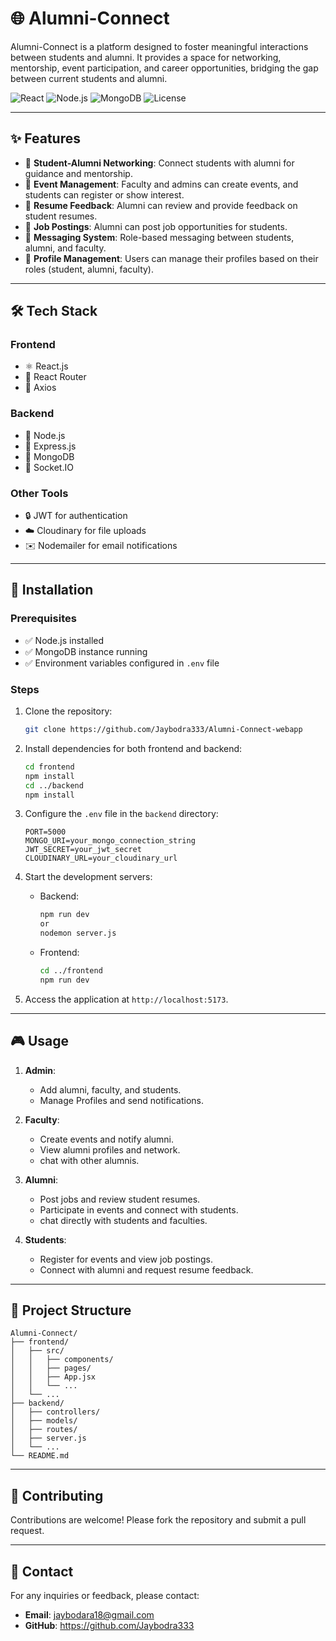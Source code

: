 # 🌐 Alumni-Connect

Alumni-Connect is a platform designed to foster meaningful interactions between students and alumni. It provides a space for networking, mentorship, event participation, and career opportunities, bridging the gap between current students and alumni.

![React](https://img.shields.io/badge/Frontend-React-blue?style=flat-square&logo=react) 
![Node.js](https://img.shields.io/badge/Backend-Node.js-green?style=flat-square&logo=node.js) 
![MongoDB](https://img.shields.io/badge/Database-MongoDB-brightgreen?style=flat-square&logo=mongodb) 
![License](https://img.shields.io/badge/License-MIT-yellow?style=flat-square)

---

## ✨ Features

- 🔗 **Student-Alumni Networking**: Connect students with alumni for guidance and mentorship.
- 🎉 **Event Management**: Faculty and admins can create events, and students can register or show interest.
- 📝 **Resume Feedback**: Alumni can review and provide feedback on student resumes.
- 💼 **Job Postings**: Alumni can post job opportunities for students.
- 💬 **Messaging System**: Role-based messaging between students, alumni, and faculty.
- 👤 **Profile Management**: Users can manage their profiles based on their roles (student, alumni, faculty).

---

## 🛠️ Tech Stack

### Frontend
- ⚛️ React.js
- 🧭 React Router
- 📡 Axios

### Backend
- 🌿 Node.js
- 🚀 Express.js
- 🍃 MongoDB
- 🔌 Socket.IO

### Other Tools
- 🔒 JWT for authentication
- ☁️ Cloudinary for file uploads
- ✉️ Nodemailer for email notifications

---

## 🚀 Installation

### Prerequisites
- ✅ Node.js installed
- ✅ MongoDB instance running
- ✅ Environment variables configured in `.env` file

### Steps
1. Clone the repository:
   ```bash
   git clone https://github.com/Jaybodra333/Alumni-Connect-webapp
   ```

2. Install dependencies for both frontend and backend:
   ```bash
   cd frontend
   npm install
   cd ../backend
   npm install
   ```

3. Configure the `.env` file in the `backend` directory:
   ```plaintext
   PORT=5000
   MONGO_URI=your_mongo_connection_string
   JWT_SECRET=your_jwt_secret
   CLOUDINARY_URL=your_cloudinary_url
   ```

4. Start the development servers:
   - Backend:
     ```bash
     npm run dev
     or
     nodemon server.js
     ```
   - Frontend:
     ```bash
     cd ../frontend
     npm run dev
     ```

5. Access the application at `http://localhost:5173`.

---

## 🎮 Usage

1. **Admin**:
   - Add alumni, faculty, and students.
   - Manage Profiles and send notifications.

2. **Faculty**:
   - Create events and notify alumni.
   - View alumni profiles and network.
   - chat with other alumnis.

3. **Alumni**:
   - Post jobs and review student resumes.
   - Participate in events and connect with students.
   - chat directly with students and faculties.

4. **Students**:
   - Register for events and view job postings.
   - Connect with alumni and request resume feedback.

---

## 📂 Project Structure

```
Alumni-Connect/
├── frontend/
│   ├── src/
│   │   ├── components/
│   │   ├── pages/
│   │   ├── App.jsx
│   │   └── ...
│   └── ...
├── backend/
│   ├── controllers/
│   ├── models/
│   ├── routes/
│   ├── server.js
│   └── ...
└── README.md
```

---

## 🤝 Contributing

Contributions are welcome! Please fork the repository and submit a pull request.

---

## 📧 Contact

For any inquiries or feedback, please contact:
- **Email**: jaybodara18@gmail.com
- **GitHub**: https://github.com/Jaybodra333
